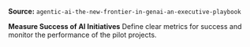 **Source:** `agentic-ai-the-new-frontier-in-genai-an-executive-playbook`

**Measure Success of AI Initiatives**
Define clear metrics for success and monitor the performance of the pilot projects.
